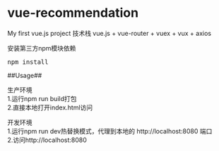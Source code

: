 # vue-recommendation
My first vue.js project
技术栈 vue.js + vue-router + vuex + vux + axios

安装第三方npm模块依赖</br>
<pre>npm install</pre>

##Usage##

生产环境</br>
1.运行npm run build打包</br>
2.直接本地打开index.html访问

开发环境</br>
1.运行npm run dev热替换模式，代理到本地的 http://localhost:8080 端口</br>
2.访问http://localhost:8080